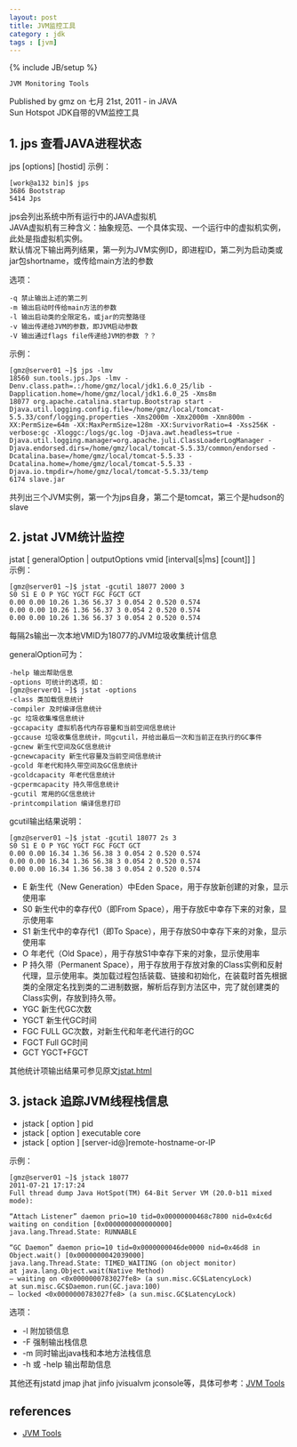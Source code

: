 ```yaml
---
layout: post
title: JVM监控工具
category : jdk
tags : [jvm]
---
```

{% include JB/setup %}

`JVM Monitoring Tools`

Published by gmz on 七月 21st, 2011 - in JAVA  
Sun Hotspot JDK自带的VM监控工具  

## 1. jps 查看JAVA进程状态
jps [options] [hostid]
示例：

	[work@a132 bin]$ jps
	3686 Bootstrap
	5414 Jps


jps会列出系统中所有运行中的JAVA虚拟机  
JAVA虚拟机有三种含义：抽象规范、一个具体实现、一个运行中的虚拟机实例，此处是指虚拟机实例。  
默认情况下输出两列结果，第一列为JVM实例ID，即进程ID，第二列为启动类或jar包shortname，或传给main方法的参数  

选项：
	
	-q 禁止输出上述的第二列
	-m 输出启动时传给main方法的参数
	-l 输出启动类的全限定名，或jar的完整路径
	-v 输出传递给JVM的参数，即JVM启动参数
	-V 输出通过flags file传递给JVM的参数 ？？

示例：
	
	[gmz@server01 ~]$ jps -lmv
	18560 sun.tools.jps.Jps -lmv -Denv.class.path=.:/home/gmz/local/jdk1.6.0_25/lib -Dapplication.home=/home/gmz/local/jdk1.6.0_25 -Xms8m
	18077 org.apache.catalina.startup.Bootstrap start -Djava.util.logging.config.file=/home/gmz/local/tomcat-5.5.33/conf/logging.properties -Xms2000m -Xmx2000m -Xmn800m -XX:PermSize=64m -XX:MaxPermSize=128m -XX:SurvivorRatio=4 -Xss256K -verbose:gc -Xloggc:/logs/gc.log -Djava.awt.headless=true -Djava.util.logging.manager=org.apache.juli.ClassLoaderLogManager -Djava.endorsed.dirs=/home/gmz/local/tomcat-5.5.33/common/endorsed -Dcatalina.base=/home/gmz/local/tomcat-5.5.33 -Dcatalina.home=/home/gmz/local/tomcat-5.5.33 -Djava.io.tmpdir=/home/gmz/local/tomcat-5.5.33/temp
	6174 slave.jar

共列出三个JVM实例，第一个为jps自身，第二个是tomcat，第三个是hudson的slave

## 2. jstat JVM统计监控
jstat [ generalOption | outputOptions vmid [interval[s|ms] [count]] ]  
示例：

	[gmz@server01 ~]$ jstat -gcutil 18077 2000 3
	S0 S1 E O P YGC YGCT FGC FGCT GCT
	0.00 0.00 10.26 1.36 56.37 3 0.054 2 0.520 0.574
	0.00 0.00 10.26 1.36 56.37 3 0.054 2 0.520 0.574
	0.00 0.00 10.26 1.36 56.37 3 0.054 2 0.520 0.574

每隔2s输出一次本地VMID为18077的JVM垃圾收集统计信息  

generalOption可为：
	
	-help 输出帮助信息
	-options 可统计的选项，如：
	[gmz@server01 ~]$ jstat -options
	-class 类加载信息统计
	-compiler 及时编译信息统计
	-gc 垃圾收集堆信息统计
	-gccapacity 虚拟机各代内存容量和当前空间信息统计
	-gccause 垃圾收集信息统计，同gcutil，并给出最后一次和当前正在执行的GC事件
	-gcnew 新生代空间及GC信息统计
	-gcnewcapacity 新生代容量及当前空间信息统计
	-gcold 年老代和持久带空间及GC信息统计
	-gcoldcapacity 年老代信息统计
	-gcpermcapacity 持久带信息统计
	-gcutil 常用的GC信息统计
	-printcompilation 编译信息打印


gcutil输出结果说明：
	
	[gmz@server01 ~]$ jstat -gcutil 18077 2s 3
	S0 S1 E O P YGC YGCT FGC FGCT GCT
	0.00 0.00 16.34 1.36 56.38 3 0.054 2 0.520 0.574
	0.00 0.00 16.34 1.36 56.38 3 0.054 2 0.520 0.574
	0.00 0.00 16.34 1.36 56.38 3 0.054 2 0.520 0.574

+ E 新生代（New Generation）中Eden Space，用于存放新创建的对象，显示使用率
+ S0 新生代中的幸存代0（即From Space），用于存放E中幸存下来的对象，显示使用率
+ S1 新生代中的幸存代1（即To Space），用于存放S0中幸存下来的对象，显示使用率
+ O 年老代（Old Space），用于存放S1中幸存下来的对象，显示使用率
+ P 持久带（Permanent Space），用于存放用于存放对象的Class实例和反射代理，显示使用率。类加载过程包括装载、链接和初始化，在装载时首先根据类的全限定名找到类的二进制数据，解析后存到方法区中，完了就创建类的Class实例，存放到持久带。
+ YGC 新生代GC次数
+ YGCT 新生代GC时间
+ FGC FULL GC次数，对新生代和年老代进行的GC
+ FGCT Full GC时间
+ GCT YGCT+FGCT

其他统计项输出结果可参见原文[jstat.html](http://java.sun.com/javase/6/docs/technotes/tools/share/jstat.html)

## 3. jstack 追踪JVM线程栈信息

+ jstack [ option ] pid
+ jstack [ option ] executable core
+ jstack [ option ] [server-id@]remote-hostname-or-IP

示例：
	
	[gmz@server01 ~]$ jstack 18077
	2011-07-21 17:17:24
	Full thread dump Java HotSpot(TM) 64-Bit Server VM (20.0-b11 mixed mode):
	
	“Attach Listener” daemon prio=10 tid=0x00000000468c7800 nid=0x4c6d waiting on condition [0x0000000000000000]
	java.lang.Thread.State: RUNNABLE
	
	“GC Daemon” daemon prio=10 tid=0x0000000046de0000 nid=0x46d8 in Object.wait() [0x0000000042039000]
	java.lang.Thread.State: TIMED_WAITING (on object monitor)
	at java.lang.Object.wait(Native Method)
	– waiting on <0x0000000783027fe8> (a sun.misc.GC$LatencyLock)
	at sun.misc.GC$Daemon.run(GC.java:100)
	– locked <0x0000000783027fe8> (a sun.misc.GC$LatencyLock)

选项：

+ -l 附加锁信息
+ -F 强制输出栈信息
+ -m 同时输出java栈和本地方法栈信息
+ -h 或 -help 输出帮助信息

其他还有jstatd jmap jhat jinfo jvisualvm jconsole等，具体可参考：[JVM Tools](http://download.oracle.com/javase/6/docs/technotes/tools/index.html) 



## references
+ [JVM Tools](http://docs.oracle.com/javase/6/docs/technotes/tools/index.html)
